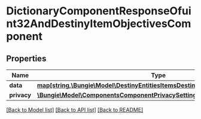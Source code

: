 # DictionaryComponentResponseOfuint32AndDestinyItemObjectivesComponent

## Properties
Name | Type | Description | Notes
------------ | ------------- | ------------- | -------------
**data** | [**map[string,\Bungie\Model\DestinyEntitiesItemsDestinyItemObjectivesComponent]**](DestinyEntitiesItemsDestinyItemObjectivesComponent.md) |  | [optional] 
**privacy** | [**\Bungie\Model\ComponentsComponentPrivacySetting**](ComponentsComponentPrivacySetting.md) |  | [optional] 

[[Back to Model list]](../README.md#documentation-for-models) [[Back to API list]](../README.md#documentation-for-api-endpoints) [[Back to README]](../README.md)


